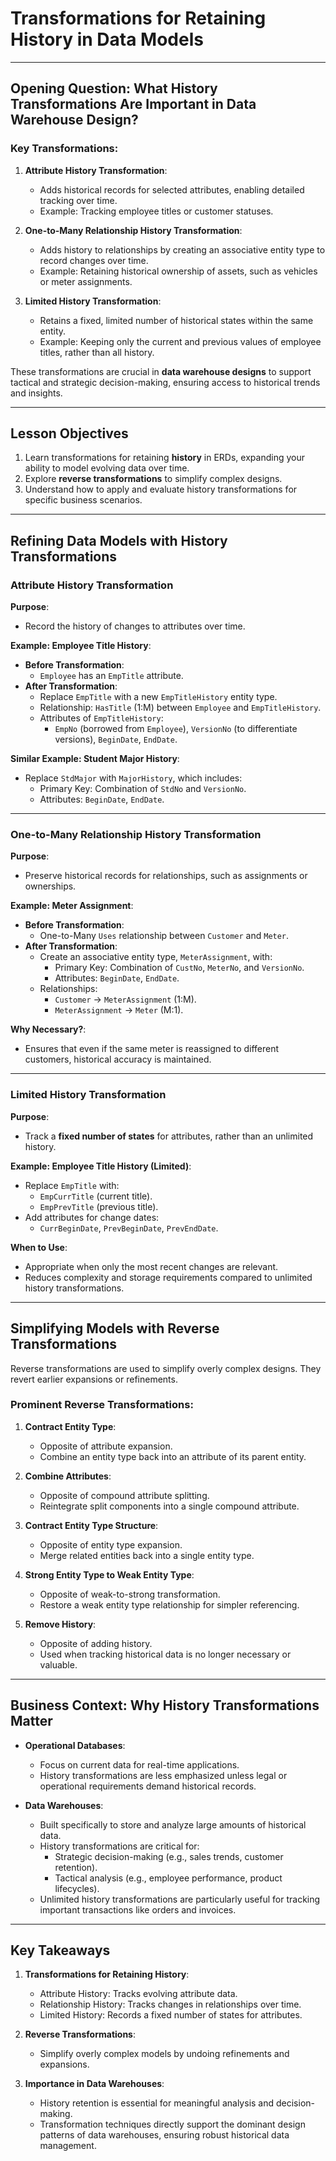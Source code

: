 # Transformations for Retaining History in Data Models

---

## Opening Question: What History Transformations Are Important in Data Warehouse Design?

### Key Transformations:
1. **Attribute History Transformation**:
   - Adds historical records for selected attributes, enabling detailed tracking over time.
   - Example: Tracking employee titles or customer statuses.

2. **One-to-Many Relationship History Transformation**:
   - Adds history to relationships by creating an associative entity type to record changes over time.
   - Example: Retaining historical ownership of assets, such as vehicles or meter assignments.

3. **Limited History Transformation**:
   - Retains a fixed, limited number of historical states within the same entity.
   - Example: Keeping only the current and previous values of employee titles, rather than all history.

These transformations are crucial in **data warehouse designs** to support tactical and strategic decision-making, ensuring access to historical trends and insights.

---

## Lesson Objectives

1. Learn transformations for retaining **history** in ERDs, expanding your ability to model evolving data over time.
2. Explore **reverse transformations** to simplify complex designs.
3. Understand how to apply and evaluate history transformations for specific business scenarios.

---

## Refining Data Models with History Transformations

### Attribute History Transformation

**Purpose**:
- Record the history of changes to attributes over time.

**Example: Employee Title History**:
- **Before Transformation**:
  - `Employee` has an `EmpTitle` attribute.
- **After Transformation**:
  - Replace `EmpTitle` with a new `EmpTitleHistory` entity type.
  - Relationship: `HasTitle` (1:M) between `Employee` and `EmpTitleHistory`.
  - Attributes of `EmpTitleHistory`:
    - `EmpNo` (borrowed from `Employee`), `VersionNo` (to differentiate versions), `BeginDate`, `EndDate`.

**Similar Example: Student Major History**:
- Replace `StdMajor` with `MajorHistory`, which includes:
  - Primary Key: Combination of `StdNo` and `VersionNo`.
  - Attributes: `BeginDate`, `EndDate`.

---

### One-to-Many Relationship History Transformation

**Purpose**:
- Preserve historical records for relationships, such as assignments or ownerships.

**Example: Meter Assignment**:
- **Before Transformation**:
  - One-to-Many `Uses` relationship between `Customer` and `Meter`.
- **After Transformation**:
  - Create an associative entity type, `MeterAssignment`, with:
    - Primary Key: Combination of `CustNo`, `MeterNo`, and `VersionNo`.
    - Attributes: `BeginDate`, `EndDate`.
  - Relationships:
    - `Customer` → `MeterAssignment` (1:M).
    - `MeterAssignment` → `Meter` (M:1).

**Why Necessary?**:
- Ensures that even if the same meter is reassigned to different customers, historical accuracy is maintained.

---

### Limited History Transformation

**Purpose**:
- Track a **fixed number of states** for attributes, rather than an unlimited history.

**Example: Employee Title History (Limited)**:
- Replace `EmpTitle` with:
  - `EmpCurrTitle` (current title).
  - `EmpPrevTitle` (previous title).
- Add attributes for change dates:
  - `CurrBeginDate`, `PrevBeginDate`, `PrevEndDate`.

**When to Use**:
- Appropriate when only the most recent changes are relevant.
- Reduces complexity and storage requirements compared to unlimited history transformations.

---

## Simplifying Models with Reverse Transformations

Reverse transformations are used to simplify overly complex designs. They revert earlier expansions or refinements. 

### Prominent Reverse Transformations:
1. **Contract Entity Type**:
   - Opposite of attribute expansion.
   - Combine an entity type back into an attribute of its parent entity.
   
2. **Combine Attributes**:
   - Opposite of compound attribute splitting.
   - Reintegrate split components into a single compound attribute.
   
3. **Contract Entity Type Structure**:
   - Opposite of entity type expansion.
   - Merge related entities back into a single entity type.

4. **Strong Entity Type to Weak Entity Type**:
   - Opposite of weak-to-strong transformation.
   - Restore a weak entity type relationship for simpler referencing.

5. **Remove History**:
   - Opposite of adding history.
   - Used when tracking historical data is no longer necessary or valuable.

---

## Business Context: Why History Transformations Matter

- **Operational Databases**:
  - Focus on current data for real-time applications.
  - History transformations are less emphasized unless legal or operational requirements demand historical records.

- **Data Warehouses**:
  - Built specifically to store and analyze large amounts of historical data.
  - History transformations are critical for:
    - Strategic decision-making (e.g., sales trends, customer retention).
    - Tactical analysis (e.g., employee performance, product lifecycles).
  - Unlimited history transformations are particularly useful for tracking important transactions like orders and invoices.

---

## Key Takeaways

1. **Transformations for Retaining History**:
   - Attribute History: Tracks evolving attribute data.
   - Relationship History: Tracks changes in relationships over time.
   - Limited History: Records a fixed number of states for attributes.

2. **Reverse Transformations**:
   - Simplify overly complex models by undoing refinements and expansions.

3. **Importance in Data Warehouses**:
   - History retention is essential for meaningful analysis and decision-making.
   - Transformation techniques directly support the dominant design patterns of data warehouses, ensuring robust historical data management.
